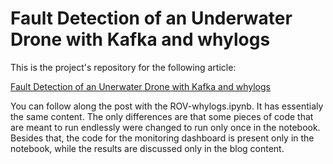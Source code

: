 # Fault Detection of an Underwater Drone with Kafka and whylogs

This is the project's repository for the following article:

[Fault Detection of an Unerwater Drone with Kafka and whylogs](https://docs.google.com/document/d/1U_K5_8Q52AV0DbJyqamJttOJWcNvU_dND72P86i2gys/edit#)

You can follow along the post with the ROV-whylogs.ipynb. It has essentialy the same content. The only differences are that some pieces of code that are meant to run endlessly were changed to run only once in the notebook. Besides that, the code for the monitoring dashboard is present only in the notebook, while the results are discussed only in the blog content. 
